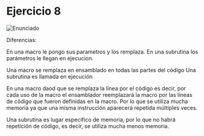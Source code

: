 # Ejercicio 8

![Enunciado](https://github.com/Lukas-De-Angelis-Riva/Estructura-Assembly/blob/master/Guia5/Ejercicio08/Enunciado.JPG)

Diferencias:


En una macro le pongo sus parametros y los remplaza.
En una subrutina los parámetros le llegan en ejecucion.


Una macro se remplaza en ensamblado en todas las partes del código
Una subrutina es llamada en ejecución


En una macro daod que se remplaza la línea por el código
es decir, por cada uso de la macro el ensamblador reemplazará la macro por las líneas de código que fueron definidas en la macro.
Por lo que se utiliza mucha memoria ya que una misma instrucción aparecerá repetida múltiples veces.

Una subrutina es lugar especifico de memoria, por lo que no habrá repetición de código, es decir, se utiliza mucha menos memoria.